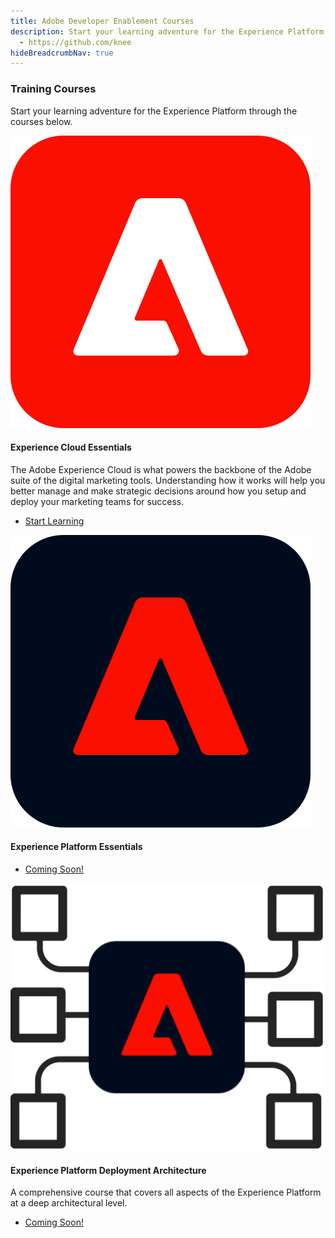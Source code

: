 ```yaml
---
title: Adobe Developer Enablement Courses
description: Start your learning adventure for the Experience Platform
  - https://github.com/knee
hideBreadcrumbNav: true
---
```



<TitleBlock slots="heading, text" theme="light" />

### Training Courses

Start your learning adventure for the Experience Platform through the courses below.

<ProductCard slots="icon, heading, text, buttons" theme="light" width="33%" />

![Experience Cloud Logo](images/aec-logo.svg)

#### Experience Cloud Essentials

The Adobe Experience Cloud is what powers the backbone of the Adobe suite of the digital marketing tools. Understanding how it works will help you better manage and make strategic decisions around how you setup and deploy your marketing teams for success.

* [Start Learning](/courses/experience-cloud-essentials/)

<ProductCard slots="icon, heading, text, buttons" theme="light" width="33%" />

![Experience Platform Logo](images/aep-logo.svg)

#### Experience Platform Essentials

* [Coming Soon!](index.md)

<!--
* [Start Learning](/courses/experience-platform-essentials/)
-->

<ProductCard slots="icon, heading, text, buttons" theme="light" width="33%" />

![Experience Platform Foundation](images/aep-foundation.png)

#### Experience Platform Deployment Architecture

A comprehensive course that covers all aspects of the Experience Platform at a deep architectural level.

* [Coming Soon!](index.md)

<!--
* [Start Learning](/courses/experience-platform-technical-foundation/)  
-->